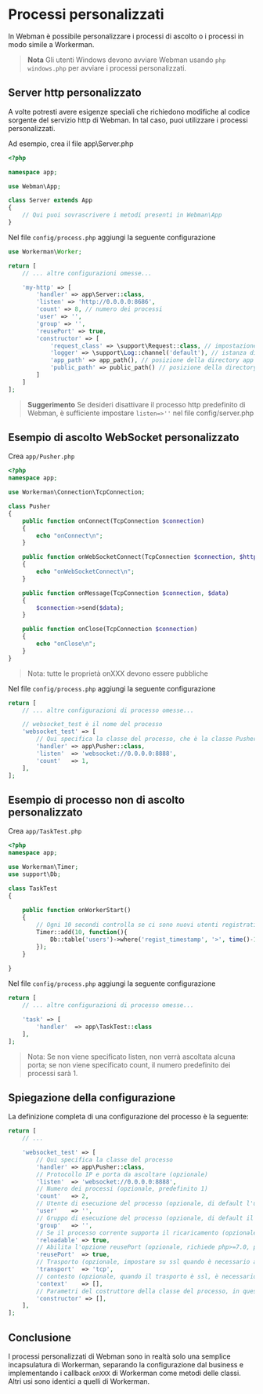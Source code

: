 # Processi personalizzati

In Webman è possibile personalizzare i processi di ascolto o i processi in modo simile a Workerman.

> **Nota**
> Gli utenti Windows devono avviare Webman usando `php windows.php` per avviare i processi personalizzati.

## Server http personalizzato
A volte potresti avere esigenze speciali che richiedono modifiche al codice sorgente del servizio http di Webman. In tal caso, puoi utilizzare i processi personalizzati.

Ad esempio, crea il file app\Server.php

```php
<?php

namespace app;

use Webman\App;

class Server extends App
{
    // Qui puoi sovrascrivere i metodi presenti in Webman\App
}
```

Nel file `config/process.php` aggiungi la seguente configurazione

```php
use Workerman\Worker;

return [
    // ... altre configurazioni omesse...

    'my-http' => [
        'handler' => app\Server::class,
        'listen' => 'http://0.0.0.0:8686',
        'count' => 8, // numero dei processi
        'user' => '',
        'group' => '',
        'reusePort' => true,
        'constructor' => [
            'request_class' => \support\Request::class, // impostazione della classe di richiesta
            'logger' => \support\Log::channel('default'), // istanza di logging
            'app_path' => app_path(), // posizione della directory app
            'public_path' => public_path() // posizione della directory pubblica
        ]
    ]
];
```

> **Suggerimento**
> Se desideri disattivare il processo http predefinito di Webman, è sufficiente impostare `listen=>''` nel file config/server.php

## Esempio di ascolto WebSocket personalizzato
Crea `app/Pusher.php`
```php
<?php
namespace app;

use Workerman\Connection\TcpConnection;

class Pusher
{
    public function onConnect(TcpConnection $connection)
    {
        echo "onConnect\n";
    }

    public function onWebSocketConnect(TcpConnection $connection, $http_buffer)
    {
        echo "onWebSocketConnect\n";
    }

    public function onMessage(TcpConnection $connection, $data)
    {
        $connection->send($data);
    }

    public function onClose(TcpConnection $connection)
    {
        echo "onClose\n";
    }
}
```
> Nota: tutte le proprietà onXXX devono essere pubbliche

Nel file `config/process.php` aggiungi la seguente configurazione
```php
return [
    // ... altre configurazioni di processo omesse...

    // websocket_test è il nome del processo
    'websocket_test' => [
        // Qui specifica la classe del processo, che è la classe Pusher definita in precedenza
        'handler' => app\Pusher::class,
        'listen'  => 'websocket://0.0.0.0:8888',
        'count'   => 1,
    ],
];
```

## Esempio di processo non di ascolto personalizzato
Crea `app/TaskTest.php`
```php
<?php
namespace app;

use Workerman\Timer;
use support\Db;

class TaskTest
{
  
    public function onWorkerStart()
    {
        // Ogni 10 secondi controlla se ci sono nuovi utenti registrati nel database
        Timer::add(10, function(){
            Db::table('users')->where('regist_timestamp', '>', time()-10)->get();
        });
    }
    
}
```
Nel file `config/process.php` aggiungi la seguente configurazione
```php
return [
    // ... altre configurazioni di processo omesse...

    'task' => [
        'handler'  => app\TaskTest::class
    ],
];
```

> Nota: Se non viene specificato listen, non verrà ascoltata alcuna porta; se non viene specificato count, il numero predefinito dei processi sarà 1.

## Spiegazione della configurazione

La definizione completa di una configurazione del processo è la seguente:
```php
return [
    // ... 

    'websocket_test' => [
        // Qui specifica la classe del processo
        'handler' => app\Pusher::class,
        // Protocollo IP e porta da ascoltare (opzionale)
        'listen'  => 'websocket://0.0.0.0:8888',
        // Numero dei processi (opzionale, predefinito 1)
        'count'   => 2,
        // Utente di esecuzione del processo (opzionale, di default l'utente corrente)
        'user'    => '',
        // Gruppo di esecuzione del processo (opzionale, di default il gruppo corrente)
        'group'   => '',
        // Se il processo corrente supporta il ricaricamento (opzionale, predefinito true)
        'reloadable' => true,
        // Abilita l'opzione reusePort (opzionale, richiede php>=7.0, predefinito true)
        'reusePort'  => true,
        // Trasporto (opzionale, impostare su ssl quando è necessario abilitare ssl, predefinito tcp)
        'transport'  => 'tcp',
        // contesto (opzionale, quando il trasporto è ssl, è necessario passare il percorso del certificato)
        'context'    => [], 
        // Parametri del costruttore della classe del processo, in questo caso per la classe process\Pusher::class (opzionale)
        'constructor' => [],
    ],
];
```

## Conclusione
I processi personalizzati di Webman sono in realtà solo una semplice incapsulatura di Workerman, separando la configurazione dal business e implementando i callback `onXXX` di Workerman come metodi delle classi. Altri usi sono identici a quelli di Workerman.
